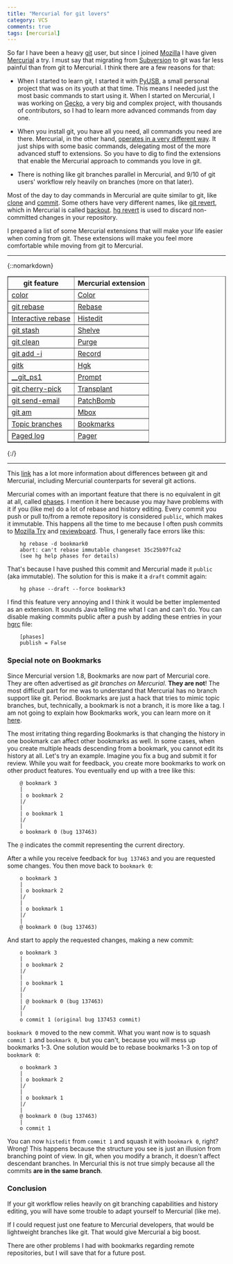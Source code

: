 ```yaml
---
title: "Mercurial for git lovers"
category: VCS
comments: true
tags: [mercurial]
---
```


So far I have been a heavy [git](https://git-scm.com/) user, but since I joined
[Mozilla](https://www.mozilla.org) I have given
[Mercurial](https://mercurial.selenic.com/) a try. I must
say that migrating from [Subversion](https://subversion.apache.org/) to git
was far less painful than from git to Mercurial. I think there are a few
reasons for that:

* When I started to learn git, I started it with
[PyUSB](https://walac.github.io/pyusb), a small personal project that was on its
youth at that time. This means I needed just the most basic commands to start
using it. When I started on Mercurial, I was working on
[Gecko](https://developer.mozilla.org/en-US/docs/Mozilla/Gecko), a very big and
complex project, with thousands of contributors, so I had to learn
more advanced commands from day one.

* When you install git, you have all you need, all commands you need are there.
Mercurial, in the other hand,
[operates in a very different way](https://gregoryszorc.com/blog/2013/05/12/thoughts-on-mercurial-%28and-git%29/).
It just ships with some basic commands, delegating most of the more advanced
stuff to extensions. So you have to dig to find the extensions that enable the
Mercurial approach to commands you love in git.

* There is nothing like git branches parallel in Mercurial, and 9/10 of git users'
workflow rely heavily on branches (more on that later).

Most of the day to day commands in Mercurial are quite similar to git, like
[clone](https://selenic.com/hg/help/clone) and
[commit](https://selenic.com/hg/help/commit). Some others have very different names,
like [git revert](https://git-scm.com/docs/git-revert), which in Mercurial
is called [backout](https://mercurial.selenic.com/wiki/Backout).
[hg revert](https://selenic.com/hg/help/revert) is used to discard non-committed
changes in your repository.

I prepared a list of some Mercurial extensions that will make your life easier
when coming from git. These extensions will make you feel more comfortable
while moving from git to Mercurial.

--------------------------------------------------------------------------------------------------
{::nomarkdown}<div><table border=1 cellpadding=3>
    <tr>
        <th>git feature</th>
        <th>Mercurial extension</th>
    </tr>
    <tr>
        <td><a href="https://git-scm.com/book/en/v2/Customizing-Git-Git-Configuration#Colors-in-Git">color</a>          </td>
        <td> <a href="https://mercurial.selenic.com/wiki/ColorExtension">Color</a></td>
    </tr>
    <tr>
        <td><a href="https://git-scm.com/docs/git-rebase">git rebase</a>                                                </td>
        <td> <a href="https://mercurial.selenic.com/wiki/RebaseExtension">Rebase</a></td>
    </tr>
    <tr>
        <td><a href="https://www.atlassian.com/git/tutorials/rewriting-history/git-rebase-i">Interactive rebase</a>    </td>
        <td> <a href="https://mercurial.selenic.com/wiki/HisteditExtension">Histedit</a></td>
    </tr>
    <tr>
        <td><a href="https://git-scm.com/docs/git-stash">git stash</a>                                                  </td>
        <td> <a href="https://mercurial.selenic.com/wiki/ShelveExtension">Shelve</a></td>
    </tr>
    <tr>
        <td><a href="https://git-scm.com/docs/git-clean">git clean</a>                                                  </td>
        <td> <a href="https://mercurial.selenic.com/wiki/PurgeExtension">Purge</a></td>
    </tr>
    <tr>
        <td><a href="https://www.kernel.org/pub/software/scm/git/docs/git-add.html">git add -i</a>                     </td>
        <td> <a href="https://mercurial.selenic.com/wiki/RecordExtension">Record</a></td>
    </tr>
    <tr>
        <td><a href="https://git-scm.com/docs/gitk">gitk</a>                                                            </td>
        <td> <a href="https://mercurial.selenic.com/wiki/HgkExtension">Hgk</a></td>
    </tr>
    <tr>
        <td><a href="https://fedoraproject.org/wiki/Git_quick_reference#Display_current_branch_in_bash">__git_ps1</a> </td>
        <td> <a href="https://mercurial.selenic.com/wiki/PromptExtension">Prompt</a></td>
    </tr>
    <tr>
        <td><a href="https://git-scm.com/docs/git-cherry-pick">git cherry-pick</a>                                      </td>
        <td> <a href="https://mercurial.selenic.com/wiki/TransplantExtension">Transplant</a></td>
    </tr>
    <tr>
        <td><a href="https://git-scm.com/docs/git-send-email">git send-email</a>                                        </td>
        <td> <a href="https://mercurial.selenic.com/wiki/PatchbombExtension">PatchBomb</a></td>
    </tr>
    <tr>
        <td><a href="https://git-scm.com/docs/git-am">git am</a>                                                        </td>
        <td> <a href="https://mercurial.selenic.com/wiki/MboxExtension">Mbox</a></td>
    </tr>
    <tr>
        <td><a href="https://fiji.sc/Git_topic_branches">Topic branches</a>                                             </td>
        <td> <a href="https://mercurial.selenic.com/wiki/BookmarksExtension">Bookmarks</a></td>
    </tr>
    <tr>
        <td><a href="https://git-scm.com/docs/git-log">Paged log</a>                                                    </td>
        <td> <a href="https://mercurial.selenic.com/wiki/PagerExtension">Pager</a></td>
    </tr>
</table></div>{:/}

--------------------------------------------------------------------------------------------------

This [link](https://mercurial.selenic.com/wiki/GitConcepts) has a lot more
information about differences between git and Mercurial, including Mercurial
counterparts for several git actions.

Mercurial comes with an important feature that there is no equivalent
in git at all, called [phases](https://mercurial.selenic.com/wiki/Phases).
I mention it here because you may have problems with it if you (like me)
do a lot of rebase and history editing. Every commit you push or pull
to/from a remote repository is considered `public`, which makes it
immutable. This happens all the time to me because I often push commits to
[Mozilla Try](https://wiki.mozilla.org/ReleaseEngineering/TryServer)
and [reviewboard](https://reviewboard.mozilla.org). Thus, I generally
face errors like this:

```
    hg rebase -d bookmark0
    abort: can't rebase immutable changeset 35c25b97fca2
    (see hg help phases for details)
```

That's because I have pushed this commit and Mercurial made it
`public` (aka immutable). The solution for this is make it
a `draft` commit again:

```
    hg phase --draft --force bookmark3
```

I find this feature very annoying and I think it would be better
implemented as an extension. It sounds Java telling me what I
can and can't do. You can disable making commits public after
a push by adding these entries in your
[hgrc](https://www.selenic.com/mercurial/hgrc.5.html) file:

```
    [phases]
    publish = False
```

### Special note on Bookmarks

Since Mercurial version 1.8, Bookmarks are now part of Mercurial core. They are
often advertised as *git branches on Mercurial*. **They are not**! The most
difficult part for me was to understand that Mercurial has no branch
support like git. Period. Bookmarks are just a hack that tries
to mimic topic branches, but, technically, a bookmark is not a branch, it is
more like a tag. I am not going to explain how Bookmarks work, you can learn more
on it [here](https://mercurial.aragost.com/kick-start/en/bookmarks/).

The most irritating thing regarding Bookmarks is that changing the history in
one bookmark can affect other bookmarks as well. In some cases, when you
create multiple heads descending from a bookmark, you cannot edit its
history at all. Let's try an example. Imagine you fix a bug and submit it
for review. While you wait for feedback, you create more bookmarks to work
on other product features. You eventually end up with a tree like this:

```
    @ bookmark 3
    |
    | o bookmark 2
    |/
    |
    | o bookmark 1
    |/
    |
    o bookmark 0 (bug 137463)
```

The `@` indicates the commit representing the current directory.

After a while you receive feedback for `bug 137463` and you are requested
some changes. You then move back to `bookmark 0`:

```
    o bookmark 3
    |
    | o bookmark 2
    |/
    |
    | o bookmark 1
    |/
    |
    @ bookmark 0 (bug 137463)
```

And start to apply the requested changes, making a new commit:

```
    o bookmark 3
    |
    | o bookmark 2
    |/
    |
    | o bookmark 1
    |/
    |
    | @ bookmark 0 (bug 137463)
    |/
    |
    o commit 1 (original bug 137453 commit)
```

`bookmark 0` moved to the new commit.
What you want now is to squash `commit 1` and `bookmark 0`, but you can't,
because you will mess up bookmarks 1-3. One solution would be to rebase
bookmarks 1-3 on top of `bookmark 0`:

```
    o bookmark 3
    |
    | o bookmark 2
    |/
    |
    | o bookmark 1
    |/
    |
    @ bookmark 0 (bug 137463)
    |
    o commit 1
```

You can now `histedit` from `commit 1` and squash it with `bookmark 0`, right?
Wrong! This happens because the structure you see is just an illusion from
branching point of view. In git, when you modify a branch, it doesn't affect
descendant branches. In Mercurial this is not true simply because all the commits
**are in the same branch**.

### Conclusion

If your git workflow relies heavily on git branching capabilities and history
editing, you will have some trouble to adapt yourself to Mercurial (like me).

If I could request just one feature to Mercurial developers, that would be
lightweight branches like git. That would give Mercurial a big boost.

There are other problems I had with bookmarks regarding remote repositories,
but I will save that for a future post.
